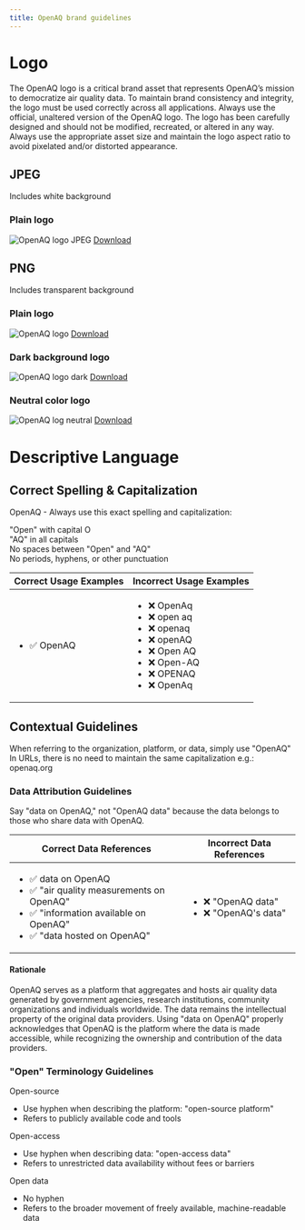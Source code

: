 ```yaml
---
title: OpenAQ brand guidelines
---
```


# Logo

The OpenAQ logo is a critical brand asset that represents OpenAQ’s mission to democratize air quality data. To maintain brand consistency and integrity, the logo must be used correctly across all applications. Always use the official, unaltered version of the OpenAQ logo. The logo has been carefully designed and should not be modified, recreated, or altered in any way. Always use the appropriate asset size and maintain the logo aspect ratio to avoid pixelated and/or distorted appearance.
  

## JPEG

Includes white background

 <div class="imgs-container">
 <div class="img-container">
      <h3>Plain logo</h3>
      <img src="/assets/logo/openaq_logo.jpg" alt="OpenAQ logo JPEG"/>
      <a href="/assets/logo/openaq_logo.jpg" download>Download</a>

 </div>


 </div>

## PNG

Includes transparent background


 <div class="imgs-container">
 <div class="img-container">
      <h3>Plain logo</h3>
      <img src="/assets/logo/openaq_logo.png" alt="OpenAQ logo"/>
      <a href="/assets/logo/openaq_logo.png" download>Download</a>

 </div>

  <div class="img-container img-container--dark">
    <h3>Dark background logo</h3>
    <img src="/assets/logo/openaq_dark_logo.png" alt="OpenAQ logo dark"/>
    <a href="/assets/logo/openaq_dark_logo.png" download>Download</a>
  </div>


  <div class="img-container">
      <h3>Neutral color logo</h3>

  <img src="/assets/logo/openaq_logo_neutral.png" alt="OpenAQ log neutral"/>
  <a href="/assets/logo/openaq_logo_neutral.png" download>Download</a>

  </div>
 </div>

# Descriptive Language

## Correct Spelling & Capitalization

OpenAQ - Always use this exact spelling and capitalization:

"Open" with capital O  
"AQ" in all capitals  
No spaces between "Open" and "AQ"  
No periods, hyphens, or other punctuation

<table class="examples-table">
  <thead>
    <th>Correct Usage Examples</th><th>Incorrect Usage Examples</th>
  </thead>
  <tbody>
    <tr>
      <td>
<ul class="correct-list">
  <li>✅ OpenAQ</li>
</ul>
      </td>
      <td>
<ul class="incorrect-list">
  <li>❌ OpenAq</li>
  <li>❌ open aq</li>
  <li>❌ openaq </li>
  <li>❌ openAQ</li>
  <li>❌ Open AQ</li>
  <li>❌ Open-AQ</li>
  <li>❌ OPENAQ</li>
  <li>❌ OpenAq</li>
</ul>
      </td>
    </tr>
  <tbody>
</table>

## Contextual Guidelines

When referring to the organization, platform, or data, simply use "OpenAQ"  
In URLs, there is no need to maintain the same capitalization e.g.: openaq.org

### Data Attribution Guidelines

Say "data on OpenAQ," not "OpenAQ data" because the data belongs to those who share data with OpenAQ.

<table class="examples-table">
  <thead>
    <th>Correct Data References</th><th>Incorrect Data References</th>
  </thead>
  <tbody>
    <tr>
      <td>
        <ul class="correct-list">
          <li>✅ data on OpenAQ</li>
          <li>✅ "air quality measurements on OpenAQ"</li>
          <li>✅ "information available on OpenAQ"</li>
          <li>✅ "data hosted on OpenAQ"</li>
        </ul>
      </td>
      <td>
        <ul class="incorrect-list">
          <li>❌ "OpenAQ data"</li>
          <li>❌ "OpenAQ's data"</li>
        </ul>
      </td>
    </tr>
  <tbody>
</table>

#### Rationale

OpenAQ serves as a platform that aggregates and hosts air quality data generated by government agencies, research institutions, community organizations and individuals worldwide. The data remains the intellectual property of the original data providers. Using "data on OpenAQ" properly acknowledges that OpenAQ is the platform where the data is made accessible, while recognizing the ownership and contribution of the data providers.

### "Open" Terminology Guidelines

Open-source

* Use hyphen when describing the platform: "open-source platform"
* Refers to publicly available code and tools

Open-access

* Use hyphen when describing data: "open-access data"
* Refers to unrestricted data availability without fees or barriers

Open data

* No hyphen
* Refers to the broader movement of freely available, machine-readable data
